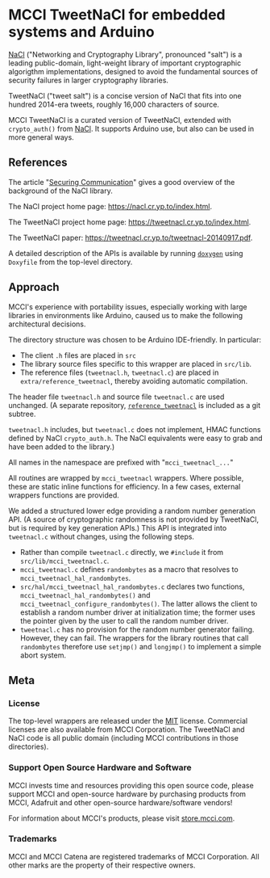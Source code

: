 # MCCI TweetNaCl for embedded systems and Arduino

[NaCl](https://nacl.cr.yp.to/index.html) ("Networking and Cryptography Library", pronounced "salt") is a leading public-domain, light-weight library of important cryptographic algorigthm implementations, designed to avoid the fundamental sources of security failures in larger cryptography libraries.

TweetNaCl ("tweet salt") is a concise version of NaCl that fits into one hundred 2014-era tweets, roughly 16,000 characters of source.

MCCI TweetNaCl is a curated version of TweetNaCl, extended with `crypto_auth()` from [NaCl](http://nacl.cr.yp.to/auth.html). It supports Arduino use, but also can be used in more general ways.

## References

The article "[Securing Communication](https://nacl.cr.yp.to/securing-communication.pdf)" gives a good overview of the background of the NaCl library.

The NaCl project home page: https://nacl.cr.yp.to/index.html.

The TweetNaCl project home page: https://tweetnacl.cr.yp.to/index.html.

The TweetNaCl paper: https://tweetnacl.cr.yp.to/tweetnacl-20140917.pdf.

A detailed description of the APIs is available by running [`doxygen`](https://www.doxygen.nl/) using `Doxyfile` from the top-level directory.

## Approach

MCCI's experience with portability issues, especially working with large libraries in environments like Arduino, caused us to make the following architectural decisions.

The directory structure was chosen to be Arduino IDE-friendly. In particular:

* The client `.h` files are placed in `src`
* The library source files specific to this wrapper are placed in `src/lib`.
* The reference files (`tweetnacl.h`, `tweetnacl.c`) are placed in `extra/reference_tweetnacl`, thereby avoiding automatic compilation.

The header file `tweetnacl.h` and source file `tweetnacl.c` are used unchanged. (A separate repository, [`reference_tweetnacl`](https://github.com/mcci-catena/reference_tweetnacl) is included as a git subtree.

`tweetnacl.h` includes, but `tweetnacl.c` does not implement, HMAC functions defined by NaCl `crypto_auth.h`. The NaCl equivalents were easy to grab and have been added to the library.)

All names in the namespace are prefixed with "`mcci_tweetnacl_...`"

All routines are wrapped by `mcci_tweetnacl` wrappers. Where possible, these are static inline functions for efficiency. In a few cases, external wrappers functions are provided.

We added a structured lower edge providing a random number generation API.  (A source of cryptographic randomness is not provided by TweetNaCl, but is required by key generation APIs.) This API is integrated into `tweetnacl.c` without changes, using the following steps.

* Rather than compile `tweetnacl.c` directly, we `#include` it from `src/lib/mcci_tweetnacl.c`.
* `mcci_tweetnacl.c` defines `randombytes` as a macro that resolves to `mcci_tweetnacl_hal_randombytes`.
* `src/hal/mcci_tweetnacl_hal_randombytes.c` declares two functions, `mcci_tweetnacl_hal_randombytes()` and `mcci_tweetnacl_configure_randombytes()`. The latter allows the client to establish a random number driver at initialization time; the former uses the pointer given by the user to call the random number driver.
* `tweetnacl.c` has no provision for the random number generator failing. However, they can fail. The wrappers for the library routines that call `randombytes` therefore use `setjmp()` and `longjmp()` to implement a simple abort system. 

## Meta

### License

The top-level wrappers are released under the [MIT](./LICENSE) license. Commercial licenses are also available from MCCI Corporation. The TweetNaCl and NaCl code is all public domain (including MCCI contributions in those directories).

### Support Open Source Hardware and Software

MCCI invests time and resources providing this open source code, please support MCCI and open-source hardware by purchasing products from MCCI, Adafruit and other open-source hardware/software vendors!

For information about MCCI's products, please visit [store.mcci.com](https://store.mcci.com/).

### Trademarks

MCCI and MCCI Catena are registered trademarks of MCCI Corporation. All other marks are the property of their respective owners.
